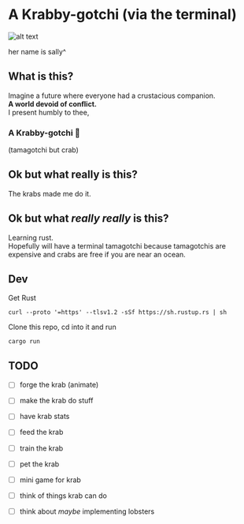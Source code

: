 # A Krabby-gotchi (via the terminal)

![alt text](https://upload.wikimedia.org/wikipedia/commons/a/a5/Sally_Lightfoot_Crab_2019.jpg)
<p>her name is sally^</p>


## What is this?
Imagine a future where everyone had a crustacious companion.
<br>
**A world devoid of conflict.**
<br>
I present humbly to thee,

### A Krabby-gotchi 🦀
(tamagotchi but crab)

## Ok but what really is this?
The krabs made me do it.

## Ok but what *really really* is this?
Learning rust. 
<br>
Hopefully will have a terminal tamagotchi because tamagotchis 
are expensive and crabs are free if you are near an ocean.

## Dev
Get Rust
```
curl --proto '=https' --tlsv1.2 -sSf https://sh.rustup.rs | sh
```
Clone this repo, cd into it and run
```
cargo run
```
## TODO
- [ ] forge the krab (animate)
- [ ] make the krab do stuff
- [ ] have krab stats 
- [ ] feed the  krab
- [ ] train the krab
- [ ] pet the krab 
- [ ] mini game for krab
- [ ] think of things krab can do 
- [ ] think about *maybe* implementing lobsters 









